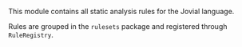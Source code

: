 This module contains all static analysis rules for the Jovial language.

Rules are grouped in the `rulesets` package and registered through
`RuleRegistry`.
